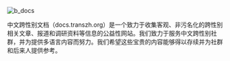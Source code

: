 ![b_docs](https://github.com/user-attachments/assets/a908fef5-0d7d-432e-a1e0-69bb02f4c336)

中文跨性别文档（docs.transzh.org）是一个致力于收集客观、非污名化的跨性别相关文章、报道和调研资料等信息的公益性网站。我们致力于服务中文跨性别社群，并为提供多语言内容而努力。我们希望这些宝贵的内容能够得以存续并为社群和后来人提供参考。
